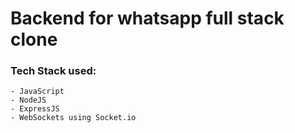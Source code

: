 # Backend for whatsapp full stack clone
### Tech Stack used: 
    - JavaScript
    - NodeJS
    - ExpressJS
    - WebSockets using Socket.io
